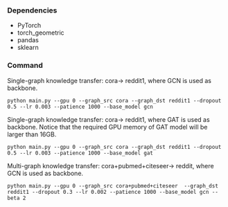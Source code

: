 ### Dependencies
* PyTorch
* torch_geometric
* pandas
* sklearn

### Command
Single-graph knowledge transfer: cora-> reddit1, where GCN is used as backbone.
```
python main.py --gpu 0 --graph_src cora --graph_dst reddit1 --dropout 0.5 --lr 0.003 --patience 1000 --base_model gcn
```

Single-graph knowledge transfer: cora-> reddit1, where GAT is used as backbone. 
Notice that the required GPU memory of GAT model will be larger than 16GB.
```
python main.py --gpu 0 --graph_src cora --graph_dst reddit1 --dropout 0.5 --lr 0.003 --patience 1000 --base_model gat
```

Multi-graph knowledge transfer: cora+pubmed+citeseer-> reddit, where GCN is used as backbone.
```
python main.py --gpu 0 --graph_src cora+pubmed+citeseer  --graph_dst reddit1 --dropout 0.3 --lr 0.002 --patience 1000 --base_model gcn --beta 2
```


